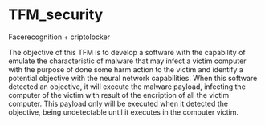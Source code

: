 # TFM_security
Facerecognition + criptolocker


The objective of this TFM is to develop a software with the capability of emulate the characteristic of malware that may infect 
a victim computer with the purpose of done some harm action to the victim and identify a potential objective with the neural network capabilities. 
When this software detected an objective, it will execute the malware payload, infecting the computer of the victim with result of the encription of all 
the victim computer. This payload only will be executed when it detected the objective, being undetectable until it executes in the computer victim.	
